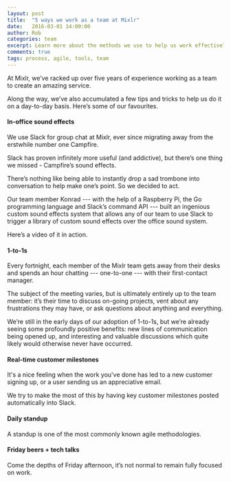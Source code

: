 ```yaml
---
layout: post
title:  "5 ways we work as a team at Mixlr"
date:   2016-03-01 14:00:00
author: Rob
categories: team
excerpt: Learn more about the methods we use to help us work effectively as a team to build the Mixlr service.
comments: true
tags: process, agile, tools, team
---
```


At Mixlr, we’ve racked up over five years of experience working as a team to create an amazing service.

Along the way, we’ve also accumulated a few tips and tricks to help us do it on a day-to-day basis. Here’s some of our favourites.

#### In-office sound effects

We use Slack for group chat at Mixlr, ever since migrating away from the erstwhile number one Campfire.

Slack has proven infinitely more useful (and addictive), but there’s one thing we missed - Campfire’s sound effects.

There’s nothing like being able to instantly drop a sad trombone into conversation to help make one’s point. So we decided to act.

Our team member Konrad --- with the help of a Raspberry Pi, the Go programming language and Slack’s command API --- built an ingenious custom sound effects system that allows any of our team to use Slack to trigger a library of custom sound effects over the office sound system.

Here’s a video of it in action.

#### 1-to-1s

Every fortnight, each member of the Mixlr team gets away from their desks and spends an hour chatting --- one-to-one --- with their first-contact manager.

The subject of the meeting varies, but is ultimately entirely up to the team member: it’s their time to discuss on-going projects, vent about any frustrations they may have, or ask questions about anything and everything.

We’re still in the early days of our adoption of 1-to-1s, but we’re already seeing some profoundly positive benefits: new lines of communication being opened up, and interesting and valuable discussions which quite likely would otherwise never have occurred.

#### Real-time customer milestones

It's a nice feeling when the work you've done has led to a new customer signing up, or a user sending us an appreciative email.

We try to make the most of this by having key customer milestones posted automatically into Slack.

#### Daily standup

A standup is one of the most commonly known agile methodologies. 


#### Friday beers + tech talks

Come the depths of Friday afternoon, it’s not normal to remain fully focused on work.

